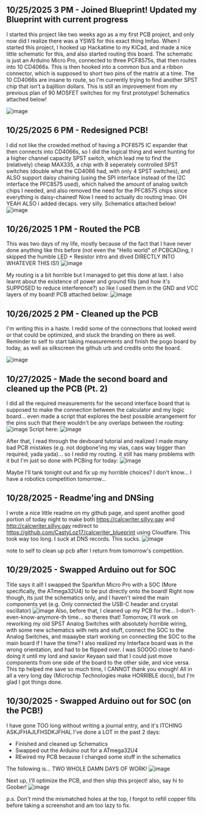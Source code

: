 <!--
  ===================    !!READ THIS NOTICE!!   ====================
  DO NOT edit this file manually. Your changes WILL BE OVERWRITTEN!
  This journal is auto generated and updated by Hack Club Blueprint.
  To edit this file, please edit your journal entries on Blueprint.
  ==================================================================
-->

## 10/25/2025 3 PM - Joined Blueprint! Updated my Blueprint with current progress  

I started this project like two weeks ago as a my first PCB project, and only now did I realize there was a YSWS for this exact thing lmfao.
When I started this project, I hooked up Hackatime to my KiCad, and made a nice little schematic for this, and also started routing this board. The schematic is just an Arduino Micro Pro, connected to three PCF8575s, that then routes into 10 CD4066s. This is then hooked into a common bus and a ribbon connector, which is supposed to short two pins of the matrix at a time. The 10 CD4066s are insane to route, so I'm currently trying to find another SPST chip that isn't a bajillion dollars. This is still an improvement from my previous plan of 90 MOSFET switches for my first prototype! Schematics attached below!


![image](https://blueprint.hackclub.com/user-attachments/blobs/proxy/eyJfcmFpbHMiOnsiZGF0YSI6NTM4MSwicHVyIjoiYmxvYl9pZCJ9fQ==--91e3e950a980b66c42beeb00ca3d6cb75f799812/image.png)


  

## 10/25/2025 6 PM - Redesigned PCB!  

I did not like the crowded method of having a PCF8575 IC expander that then connects into CD4066s, so I did the logical thing and went hunting for a higher channel capacity SPST switch, which lead me to find the (relatively) cheap MAX335, a chip with 8 seperately controlled SPST switches (double what the CD4066 had, with only 4 SPST switches), and ALSO support daisy chaining (using the SPI interface instead of the I2C interface the PFC8575 used), which halved the amount of analog switch chips I needed, and also removed the need for the PFC8575 chips since everything is daisy-chained! Now I need to actually do routing lmao.
OH YEAH ALSO i added decaps. very silly.
Schematics attached below!
![image](https://blueprint.hackclub.com/user-attachments/blobs/proxy/eyJfcmFpbHMiOnsiZGF0YSI6NTQxMiwicHVyIjoiYmxvYl9pZCJ9fQ==--69e1cc28a246cf1e50baa240e2d9e016fedfc953/image.png)
  

## 10/26/2025 1 PM - Routed the PCB  

This was two days of my life, mostly because of the fact that I have never done anything like this before (not even the "Hello world" of PCBCADing, I skipped the humble LED + Resistor intro and dived DIRECTLY INTO WHATEVER THIS IS!)
![image](https://blueprint.hackclub.com/user-attachments/blobs/proxy/eyJfcmFpbHMiOnsiZGF0YSI6NTYzMCwicHVyIjoiYmxvYl9pZCJ9fQ==--c8a34838a62289a7798358e25650596cbfd47e8d/image.png)

My routing is a bit horrible but I managed to get this done at last. I also learnt about the existence of power and ground fills (and how it's SUPPOSED to reduce interference?) so like I used them in the GND and VCC layers of my board!
PCB attached below:
![image](https://blueprint.hackclub.com/user-attachments/blobs/proxy/eyJfcmFpbHMiOnsiZGF0YSI6NTYyOSwicHVyIjoiYmxvYl9pZCJ9fQ==--55377d3bb6b8f6b9268645b095ffd4359dd29f18/image.png)
  

## 10/26/2025 2 PM - Cleaned up the PCB  

I'm writing this in a haste. I redid some of the connections that looked weird or that could be optimized, and stuck the branding on there as well. Reminder to self to start taking measurements and finish the pogo board by today, as well as silkscreen the github urb and credits onto the board.

![image](https://blueprint.hackclub.com/user-attachments/blobs/proxy/eyJfcmFpbHMiOnsiZGF0YSI6NTY0MywicHVyIjoiYmxvYl9pZCJ9fQ==--c4b839e30c52b653426120e5bf018aba712536d5/image.png)
  

## 10/27/2025 - Made the second board and cleaned up the PCB (Pt. 2)  

I did all the required measurements for the second interface board that is supposed to make the connection between the calculator and my logic board... even made a script that explores the best possible arrangement for the pins such that there wouldn't be any overlaps between the routing:
![image](https://blueprint.hackclub.com/user-attachments/blobs/proxy/eyJfcmFpbHMiOnsiZGF0YSI6NTk3NywicHVyIjoiYmxvYl9pZCJ9fQ==--964629a7ddb4fee443cb6e76f734309745951917/image.png)
Script here:
![image](https://blueprint.hackclub.com/user-attachments/blobs/proxy/eyJfcmFpbHMiOnsiZGF0YSI6NTk3OCwicHVyIjoiYmxvYl9pZCJ9fQ==--4baf5b198b2377ac89acffab579826e68a4306b1/image.png)


After that, I read through the devboard tutorial and realized I made many bad PCB mistakes (e.g. not dogbone'ing my vias, caps way bigger than required, yada yada)... so I redid my routing. it still has many problems with it but I'm just so done with PCBing for today:
![image](https://blueprint.hackclub.com/user-attachments/blobs/proxy/eyJfcmFpbHMiOnsiZGF0YSI6NTk3NiwicHVyIjoiYmxvYl9pZCJ9fQ==--a5e3dd4a0fd882577b4e199d64636965c528f4db/image.png)

Maybe I'll tank tonight out and fix up my horrible choices? I don't know... I have a robotics competition tomorrow...  

## 10/28/2025 - Readme'ing and DNSing  

I wrote a nice little readme on my github page, and spent another good portion of today night to make both https://calcwriter.sillyy.gay and http://calcwriter.sillyy.gay redirect to https://github.com/CastyLoz17/calcwriter_blueprint using Cloudfare. This took way too long. I suck at DNS records. This sucks.
![image](https://blueprint.hackclub.com/user-attachments/blobs/proxy/eyJfcmFpbHMiOnsiZGF0YSI6NjAyNiwicHVyIjoiYmxvYl9pZCJ9fQ==--a8ee728870704d8011724a7406b51d4db056e9cc/image.png)

note to self to clean up pcb after I return from tomorrow's competition.  

## 10/29/2025 - Swapped Arduino out for SOC  

Title says it all! I swapped the Sparkfun Micro Pro with a SOC (More specifically, the ATmega32U4) to be put directly onto the board! Right now though, its just the schematics only, and I haven't wired the main components yet (e.g. Only connected the USB-C header and crystal oscillator)
![image](https://blueprint.hackclub.com/user-attachments/blobs/proxy/eyJfcmFpbHMiOnsiZGF0YSI6NjI3MSwicHVyIjoiYmxvYl9pZCJ9fQ==--443b327f9152ba3afd577f4e6b45a47ea60960b7/image.png)
Also, before that, I cleaned up my PCB for the... I-don't-even-know-anymore-th time... so theres that!
Tomorrow, I'll work on reworking my old SPST Analog Switches with absolutely horrible wiring, with some new schematics with nets and stuff, connect the SOC to the Analog Switches, and maaaybe start working on connecting the SOC to the main board if I have the time?
I also realized my Interface board was in the wrong orientation, and had to be flipped over. I was SOOOO close to hand-doing it until my lord and savior Keyaan said that I could just move components from one side of the board to the other side, and vice versa. This tip helped me save so much time, I CANNOT thank you enough!
All in all a very long day (Microchip Technologies make HORRIBLE docs), but I'm glad I got things done.  

## 10/30/2025 - Swapped Arduino out for SOC (on the PCB!)  

I have gone TOO long without writing a journal entry, and it's ITCHING ASKJFHAJLFHSDKJFHAL
I've done a LOT in the past 2 days:
- Finished and cleaned up Schematics
- Swapped out the Arduino out for a ATmega32U4
- REwired my PCB because I changed some stuff in the schematics

The following is... TWO WHOLE DAMN DAYS OF WORK!
![image](https://blueprint.hackclub.com/user-attachments/blobs/proxy/eyJfcmFpbHMiOnsiZGF0YSI6NjczMiwicHVyIjoiYmxvYl9pZCJ9fQ==--7ddf8a361f9bbe0b0d926d8b05d6cb43f957890b/image.png)

Next up, I'll optimize the PCB, and then ship this project!
also, say hi to Goober!
![image](https://blueprint.hackclub.com/user-attachments/blobs/proxy/eyJfcmFpbHMiOnsiZGF0YSI6NjczMywicHVyIjoiYmxvYl9pZCJ9fQ==--cc9540155ec39c9dcf3785410ea4c9dfdfb94f4b/image.png)

p.s. Don't mind the mismatched holes at the top, I forgot to refill copper fills before taking a screenshot and am too lazy to fix.  

